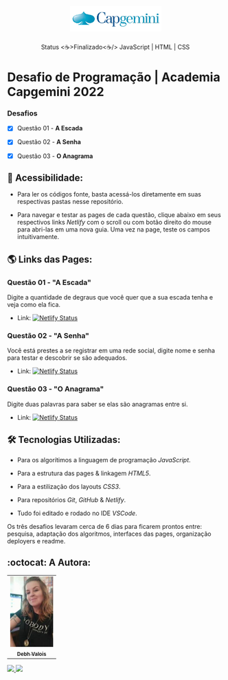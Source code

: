 <h1 align="center">
  <img alt="Logomarca" title="#NextLevelWeek" src="./screenshots/logoCapgemini.png" />
</h1>

<p align="center"> Status <☕>Finalizado<☕/> JavaScript | HTML | CSS </p>

# Desafio de Programação | Academia Capgemini 2022

### Desafios

- [x] Questão 01 - **A Escada**
- [x] Questão 02 - **A Senha**
- [x] Questão 03 - **O Anagrama**


## 📁 Acessibilidade:

- Para ler os códigos fonte, basta acessá-los diretamente em suas respectivas pastas nesse repositório.     

- Para navegar e testar as pages de cada questão, clique abaixo em seus respectivos links *Netlify* com o scroll ou com botão direito do mouse para abri-las em uma nova guia. Uma vez na page, teste os campos intuitivamente.


## :earth_americas: Links das Pages:

### Questão 01 - "A Escada"

Digite a quantidade de degraus que você quer que a sua escada tenha e veja como ela fica.

- Link:  [![Netlify Status](https://api.netlify.com/api/v1/badges/c5cf2eb0-1b9c-4b7f-91cc-851325d6821f/deploy-status)](https://debh-valois-desafio-capgemini-1-escada.netlify.app/)


### Questão 02 - "A Senha"

Você está prestes a se registrar em uma rede social, digite nome e senha para testar e descobrir se são adequados.

- Link:  [![Netlify Status](https://api.netlify.com/api/v1/badges/c092f663-875f-4d4b-9047-2f66ce11d844/deploy-status)](https://debh-valois-desafio-capgemini-2-senha.netlify.app/)


### Questão 03 - "O Anagrama"

Digite duas palavras para saber se elas são anagramas entre si.

- Link:  [![Netlify Status](https://api.netlify.com/api/v1/badges/4d443729-48a7-4190-8c8e-3ea538b7e054/deploy-status)](https://debh-valois-desafio-capgemini-3-anagrama.netlify.app/)


## :hammer_and_wrench: Tecnologias Utilizadas:

- Para os algorítimos a linguagem de programação *JavaScript*.

- Para a estrutura das pages & linkagem *HTML5*.

- Para a estilização dos layouts *CSS3*.

- Para repositórios *Git*, *GitHub* & *Netlify*.

- Tudo foi editado e rodado no IDE *VSCode*. 


Os três desafios levaram cerca de 6 dias para ficarem prontos entre: pesquisa, adaptação dos algoritmos, interfaces das pages, organização deployers e readme.


## :octocat: A Autora: 

<table>
  <tr>
    <td align="center">
      <a href="#">
        <img src="./screenshots/autora.jpeg" width="100px;" alt="Retrato"/><br>
        <sub>
          <b>Debh Valois</b>
        </sub>
      </a>
    </td>
  </tr>
</table>

<a href="https://www.linkedin.com/in/debhvaloispsy/" alt="LinkedIn" target="_blank">
<img src="https://img.shields.io/badge/LinkedIn-%230077B5.svg?&style=flat-square&logo=linkedin&logoColor=white">
</a>

<a href="https://wa.me/message/ONHPRA62USWYK1" alt="WhatsApp" target="_blank">
<img src="https://img.shields.io/badge/-WhatsApp-25d366?style=flat-square&labelColor=25d366&logo=whatsapp&logoColor=white&link=https://wa.me/5584981430120"/>
</a>